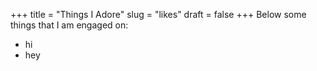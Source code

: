 +++
title = "Things I Adore"
slug = "likes"
draft = false
+++
Below some things that I am engaged on:
- hi
- hey
